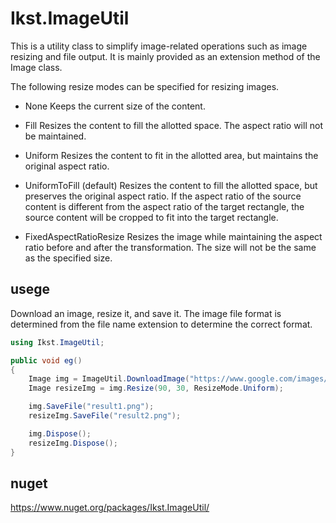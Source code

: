 # Ikst.ImageUtil
This is a utility class to simplify image-related operations such as image resizing and file output.
It is mainly provided as an extension method of the Image class.

The following resize modes can be specified for resizing images.

- None
Keeps the current size of the content.

- Fill
Resizes the content to fill the allotted space. The aspect ratio will not be maintained.

- Uniform 
Resizes the content to fit in the allotted area, but maintains the original aspect ratio.

- UniformToFill (default)
Resizes the content to fill the allotted space, but preserves the original aspect ratio. If the aspect ratio of the source content is different from the aspect ratio of the target rectangle, the source content will be cropped to fit into the target rectangle.

- FixedAspectRatioResize
Resizes the image while maintaining the aspect ratio before and after the transformation.
The size will not be the same as the specified size.


## usege
Download an image, resize it, and save it.
The image file format is determined from the file name extension to determine the correct format.

```C#
using Ikst.ImageUtil;

public void eg()
{
    Image img = ImageUtil.DownloadImage("https://www.google.com/images/branding/googlelogo/1x/googlelogo_color_272x92dp.png").Result;
    Image resizeImg = img.Resize(90, 30, ResizeMode.Uniform);

    img.SaveFile("result1.png");
    resizeImg.SaveFile("result2.png");

    img.Dispose();
    resizeImg.Dispose();
}
```

## nuget
https://www.nuget.org/packages/Ikst.ImageUtil/
